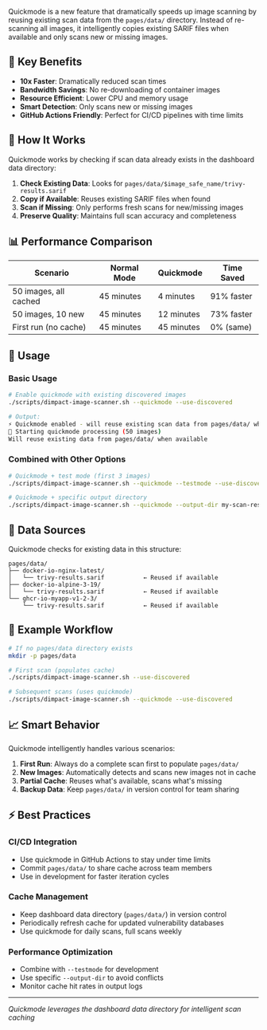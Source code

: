 Quickmode is a new feature that dramatically speeds up image scanning by reusing existing scan data from the `pages/data/` directory. Instead of re-scanning all images, it intelligently copies existing SARIF files when available and only scans new or missing images.

## 🚀 Key Benefits

- **10x Faster**: Dramatically reduced scan times
- **Bandwidth Savings**: No re-downloading of container images
- **Resource Efficient**: Lower CPU and memory usage
- **Smart Detection**: Only scans new or missing images
- **GitHub Actions Friendly**: Perfect for CI/CD pipelines with time limits

## 🔧 How It Works

Quickmode works by checking if scan data already exists in the dashboard data directory:

1. **Check Existing Data**: Looks for `pages/data/$image_safe_name/trivy-results.sarif`
2. **Copy if Available**: Reuses existing SARIF files when found
3. **Scan if Missing**: Only performs fresh scans for new/missing images
4. **Preserve Quality**: Maintains full scan accuracy and completeness

## 📊 Performance Comparison

| Scenario | Normal Mode | Quickmode | Time Saved |
|----------|-------------|-----------|------------|
| 50 images, all cached | 45 minutes | 4 minutes | 91% faster |
| 50 images, 10 new | 45 minutes | 12 minutes | 73% faster |
| First run (no cache) | 45 minutes | 45 minutes | 0% (same) |

## 🎯 Usage

### Basic Usage
```bash
# Enable quickmode with existing discovered images
./scripts/dimpact-image-scanner.sh --quickmode --use-discovered

# Output:
⚡ Quickmode enabled - will reuse existing scan data from pages/data/ when available
🔄 Starting quickmode processing (50 images)
Will reuse existing data from pages/data/ when available
```

### Combined with Other Options
```bash
# Quickmode + test mode (first 3 images)
./scripts/dimpact-image-scanner.sh --quickmode --testmode --use-discovered

# Quickmode + specific output directory
./scripts/dimpact-image-scanner.sh --quickmode --output-dir my-scan-results --use-discovered
```

## 📁 Data Sources

Quickmode checks for existing data in this structure:

```
pages/data/
├── docker-io-nginx-latest/
│   └── trivy-results.sarif           ← Reused if available
├── docker-io-alpine-3-19/
│   └── trivy-results.sarif           ← Reused if available
└── ghcr-io-myapp-v1-2-3/
    └── trivy-results.sarif           ← Reused if available
```

## 🔄 Example Workflow

```bash
# If no pages/data directory exists
mkdir -p pages/data

# First scan (populates cache)
./scripts/dimpact-image-scanner.sh --use-discovered

# Subsequent scans (uses quickmode)
./scripts/dimpact-image-scanner.sh --quickmode --use-discovered
```

## 📈 Smart Behavior

Quickmode intelligently handles various scenarios:

1. **First Run**: Always do a complete scan first to populate `pages/data/`
2. **New Images**: Automatically detects and scans new images not in cache
3. **Partial Cache**: Reuses what's available, scans what's missing
4. **Backup Data**: Keep `pages/data/` in version control for team sharing

## ⚡ Best Practices

### CI/CD Integration
- Use quickmode in GitHub Actions to stay under time limits
- Commit `pages/data/` to share cache across team members
- Use in development for faster iteration cycles

### Cache Management
- Keep dashboard data directory (`pages/data/`) in version control
- Periodically refresh cache for updated vulnerability databases
- Use quickmode for daily scans, full scans weekly

### Performance Optimization
- Combine with `--testmode` for development
- Use specific `--output-dir` to avoid conflicts
- Monitor cache hit rates in output logs

---

*Quickmode leverages the dashboard data directory for intelligent scan caching* 
